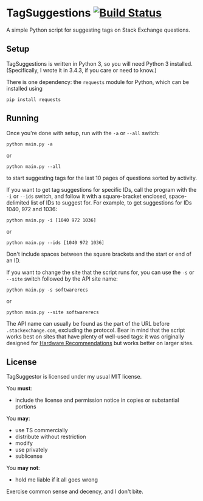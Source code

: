 # TagSuggestions [![Build Status](https://travis-ci.org/ArtOfCode-/TagSuggestions.svg?branch=master)](https://travis-ci.org/ArtOfCode-/TagSuggestions)
A simple Python script for suggesting tags on Stack Exchange questions.

## Setup
TagSuggestions is written in Python 3, so you will need Python 3 installed. (Specifically, I wrote it in 3.4.3, if you care or need to know.)

There is one dependency: the `requests` module for Python, which can be installed using

    pip install requests

## Running

Once you're done with setup, run with the `-a` or `--all` switch:

    python main.py -a

or

    python main.py --all
    
to start suggesting tags for the last 10 pages of questions sorted by activity.

If you want to get tag suggestions for specific IDs, call the program with the `-i` or `--ids` switch, and follow it with a square-bracket
enclosed, space-delimited list of IDs to suggest for. For example, to get suggestions for IDs 1040, 972 and 1036:

    python main.py -i [1040 972 1036]

or

    python main.py --ids [1040 972 1036]

Don't include spaces between the square brackets and the start or end of an ID.

If you want to change the site that the script runs for, you can use the `-s` or `--site` switch followed by the API site name:

    python main.py -s softwarerecs

or

    python main.py --site softwarerecs


The API name can usually be found as the part of the URL before `.stackexchange.com`, excluding the protocol. Bear in mind that the 
script works best on sites that have plenty of well-used tags: it was originally designed for [Hardware Recommendations](http://hardwarerecs.stackexchange.com)
but works better on larger sites.

## License

TagSuggestor is licensed under my usual MIT license.

You **must**:

- include the license and permission notice in copies or substantial portions

You **may**:

- use TS commercially
- distribute without restriction
- modify
- use privately
- sublicense

You **may not**:

- hold me liable if it all goes wrong

Exercise common sense and decency, and I don't bite.